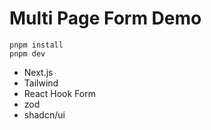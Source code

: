 # Multi Page Form Demo

```
pnpm install
pnpm dev
```

- Next.js
- Tailwind
- React Hook Form
- zod
- shadcn/ui
